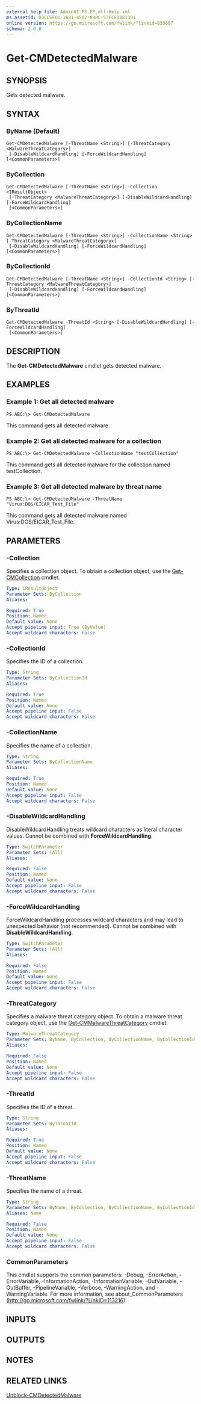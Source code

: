 ```yaml
---
external help file: AdminUI.PS.EP.dll-Help.xml
ms.assetid: D3CCEF01-1A81-4502-89BC-53FCED881391
online version: https://go.microsoft.com/fwlink/?linkid=833607
schema: 2.0.0
---
```


# Get-CMDetectedMalware

## SYNOPSIS
Gets detected malware.

## SYNTAX

### ByName (Default)
```
Get-CMDetectedMalware [-ThreatName <String>] [-ThreatCategory <MalwareThreatCategory>]
 [-DisableWildcardHandling] [-ForceWildcardHandling] [<CommonParameters>]
```

### ByCollection
```
Get-CMDetectedMalware [-ThreatName <String>] -Collection <IResultObject>
 [-ThreatCategory <MalwareThreatCategory>] [-DisableWildcardHandling] [-ForceWildcardHandling]
 [<CommonParameters>]
```

### ByCollectionName
```
Get-CMDetectedMalware [-ThreatName <String>] -CollectionName <String> [-ThreatCategory <MalwareThreatCategory>]
 [-DisableWildcardHandling] [-ForceWildcardHandling] [<CommonParameters>]
```

### ByCollectionId
```
Get-CMDetectedMalware [-ThreatName <String>] -CollectionId <String> [-ThreatCategory <MalwareThreatCategory>]
 [-DisableWildcardHandling] [-ForceWildcardHandling] [<CommonParameters>]
```

### ByThreatId
```
Get-CMDetectedMalware -ThreatId <String> [-DisableWildcardHandling] [-ForceWildcardHandling]
 [<CommonParameters>]
```

## DESCRIPTION
The **Get-CMDetectedMalware** cmdlet gets detected malware.

## EXAMPLES

### Example 1: Get all detected malware
```
PS ABC:\> Get-CMDetectedMalware
```

This command gets all detected malware.

### Example 2: Get all detected malware for a collection
```
PS ABC:\> Get-CMDetectedMalware -CollectionName "testCollection"
```

This command gets all detected malware for the collection named testCollection.

### Example 3: Get all detected malware by threat name
```
PS ABC:\> Get-CMDetectedMalware -ThreatName "Virus:DOS/EICAR_Test_File"
```

This command gets all detected malware named Virus:DOS/EICAR_Test_File.

## PARAMETERS

### -Collection
Specifies a collection object.
To obtain a collection object, use the [Get-CMCollection](./Get-CMCollection.md) cmdlet.

```yaml
Type: IResultObject
Parameter Sets: ByCollection
Aliases: 

Required: True
Position: Named
Default value: None
Accept pipeline input: True (ByValue)
Accept wildcard characters: False
```

### -CollectionId
Specifies the ID of a collection.

```yaml
Type: String
Parameter Sets: ByCollectionId
Aliases: 

Required: True
Position: Named
Default value: None
Accept pipeline input: False
Accept wildcard characters: False
```

### -CollectionName
Specifies the name of a collection.

```yaml
Type: String
Parameter Sets: ByCollectionName
Aliases: 

Required: True
Position: Named
Default value: None
Accept pipeline input: False
Accept wildcard characters: False
```

### -DisableWildcardHandling
DisableWildcardHandling treats wildcard characters as literal character values. Cannot be combined with **ForceWildcardHandling**.

```yaml
Type: SwitchParameter
Parameter Sets: (All)
Aliases: 

Required: False
Position: Named
Default value: None
Accept pipeline input: False
Accept wildcard characters: False
```

### -ForceWildcardHandling
ForceWildcardHandling processes wildcard characters and may lead to unexpected behavior (not recommended). Cannot be combined with **DisableWildcardHandling**.

```yaml
Type: SwitchParameter
Parameter Sets: (All)
Aliases: 

Required: False
Position: Named
Default value: None
Accept pipeline input: False
Accept wildcard characters: False
```

### -ThreatCategory
Specifies a malware threat category object.
To obtain a malware threat category object, use the [Get-CMMalwareThreatCategory](./Get-CMMalwareThreatCategory.md) cmdlet.

```yaml
Type: MalwareThreatCategory
Parameter Sets: ByName, ByCollection, ByCollectionName, ByCollectionId
Aliases: 

Required: False
Position: Named
Default value: None
Accept pipeline input: False
Accept wildcard characters: False
```

### -ThreatId
Specifies the ID of a threat.

```yaml
Type: String
Parameter Sets: ByThreatId
Aliases: 

Required: True
Position: Named
Default value: None
Accept pipeline input: False
Accept wildcard characters: False
```

### -ThreatName
Specifies the name of a threat.

```yaml
Type: String
Parameter Sets: ByName, ByCollection, ByCollectionName, ByCollectionId
Aliases: Name

Required: False
Position: Named
Default value: None
Accept pipeline input: False
Accept wildcard characters: False
```

### CommonParameters
This cmdlet supports the common parameters: -Debug, -ErrorAction, -ErrorVariable, -InformationAction, -InformationVariable, -OutVariable, -OutBuffer, -PipelineVariable, -Verbose, -WarningAction, and -WarningVariable. For more information, see about_CommonParameters (http://go.microsoft.com/fwlink/?LinkID=113216).

## INPUTS

## OUTPUTS

## NOTES

## RELATED LINKS

[Unblock-CMDetectedMalware](./Unblock-CMDetectedMalware.md)
